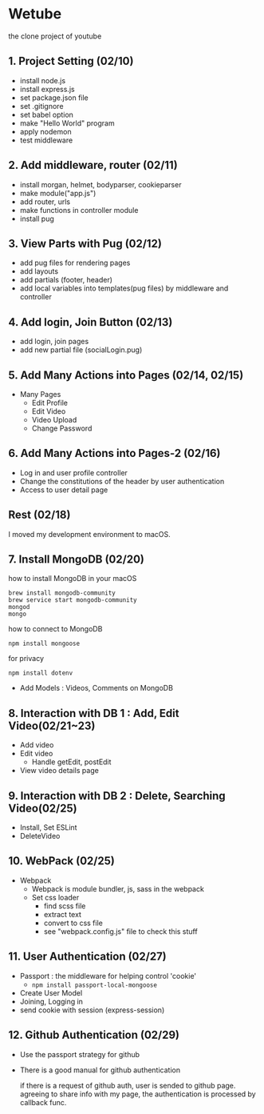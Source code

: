 # Wetube

the clone project of youtube

## 1. Project Setting (02/10)

-   install node.js
-   install express.js
-   set package.json file
-   set .gitignore
-   set babel option
-   make "Hello World" program
-   apply nodemon
-   test middleware

## 2. Add middleware, router (02/11)

-   install morgan, helmet, bodyparser, cookieparser
-   make module("app.js")
-   add router, urls
-   make functions in controller module
-   install pug

## 3. View Parts with Pug (02/12)

-   add pug files for rendering pages
-   add layouts
-   add partials (footer, header)
-   add local variables into templates(pug files) by middleware and controller

## 4. Add login, Join Button (02/13)

-   add login, join pages
-   add new partial file (socialLogin.pug)

## 5. Add Many Actions into Pages (02/14, 02/15)

-   Many Pages
    -   Edit Profile
    -   Edit Video
    -   Video Upload
    -   Change Password

## 6. Add Many Actions into Pages-2 (02/16)

-   Log in and user profile controller
-   Change the constitutions of the header by user authentication
-   Access to user detail page

## Rest (02/18)

I moved my development environment to macOS.

## 7. Install MongoDB (02/20)

how to install MongoDB in your macOS

```
brew install mongodb-community
brew service start mongodb-community
mongod
mongo
```

how to connect to MongoDB

```
npm install mongoose
```

for privacy

```
npm install dotenv
```

-   Add Models : Videos, Comments on MongoDB

## 8. Interaction with DB 1 : Add, Edit Video(02/21~23)

-   Add video
-   Edit video
    -   Handle getEdit, postEdit
-   View video details page

## 9. Interaction with DB 2 : Delete, Searching Video(02/25)

-   Install, Set ESLint
-   DeleteVideo

## 10. WebPack (02/25)

-   Webpack
    -   Webpack is module bundler, js, sass in the webpack
    -   Set css loader
        -   find scss file
        -   extract text
        -   convert to css file
        -   see "webpack.config.js" file to check this stuff

## 11. User Authentication (02/27)

-   Passport : the middleware for helping control 'cookie'
    -   `npm install passport-local-mongoose`
-   Create User Model
-   Joining, Logging in
-   send cookie with session (express-session)

## 12. Github Authentication (02/29)

-   Use the passport strategy for github
-   There is a good manual for github authentication

    if there is a request of github auth, user is sended to github page. agreeing to share info with my page, the authentication is processed by callback func.
